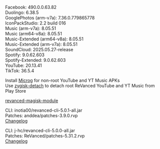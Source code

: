 Facebook: 490.0.0.63.82  
Duolingo: 6.38.5  
GooglePhotos (arm-v7a): 7.36.0.779865778  
IconPackStudio: 2.2 build 016  
Music (arm-v7a): 8.05.51  
Music (arm64-v8a): 8.05.51  
Music-Extended (arm64-v8a): 8.05.51  
Music-Extended (arm-v7a): 8.05.51  
SoundCloud: 2025.05.27-release  
Spotify: 9.0.62.603  
Spotify-Extended: 9.0.62.603  
YouTube: 20.13.41  
TikTok: 36.5.4  

Install [Microg](https://github.com/ReVanced/GmsCore/releases) for non-root YouTube and YT Music APKs  
Use [zygisk-detach](https://github.com/j-hc/zygisk-detach) to detach root ReVanced YouTube and YT Music from Play Store  

[revanced-magisk-module](https://github.com/j-hc/revanced-magisk-module)
  
CLI: inotia00/revanced-cli-5.0.1-all.jar  
Patches: anddea/patches-3.9.0.rvp  
[Changelog](https://github.com/anddea/revanced-patches/releases/tag/v3.9.0)

CLI: j-hc/revanced-cli-5.0.0-all.jar  
Patches: ReVanced/patches-5.31.2.rvp  
[Changelog](https://github.com/ReVanced/revanced-patches/releases/tag/v5.31.2)  
